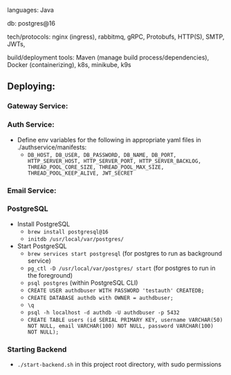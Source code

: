 languages: Java

db: postgres@16

tech/protocols: nginx (ingress), rabbitmq, gRPC, Protobufs, HTTP(S), SMTP, JWTs, 

build/deployment tools: Maven (manage build process/dependencies), Docker (containerizing), k8s, minikube, k9s


## Deploying:

### Gateway Service:



### Auth Service:
- Define env variables for the following in appropriate yaml files in ./authservice/manifests:
  - `DB_HOST, DB_USER, DB_PASSWORD, DB_NAME, DB_PORT, HTTP_SERVER_HOST, HTTP_SERVER_PORT, HTTP_SERVER_BACKLOG, THREAD_POOL_CORE_SIZE, THREAD_POOL_MAX_SIZE, THREAD_POOL_KEEP_ALIVE, JWT_SECRET`


### Email Service:


### PostgreSQL
- Install PostgreSQL
    - `brew install postgresql@16`
    - `initdb /usr/local/var/postgres/`
- Start PostgreSQL
    - `brew services start postgresql` (for postgres to run as background service)
    - `pg_ctl -D /usr/local/var/postgres/ start` (for postgres to run in the foreground)
    - `psql postgres` (within PostgreSQL CLI)
    - `CREATE USER authdbuser WITH PASSWORD 'testauth' CREATEDB;`
    - `CREATE DATABASE authdb with OWNER = authdbuser;`
    - `\q`
    - `psql -h localhost -d authdb -U authdbuser -p 5432`
    - `CREATE TABLE users (id SERIAL PRIMARY KEY, username VARCHAR(50) NOT NULL, email VARCHAR(100) NOT NULL, password VARCHAR(100) NOT NULL);`


### Starting Backend
- `./start-backend.sh` in this project root directory, with sudo permissions